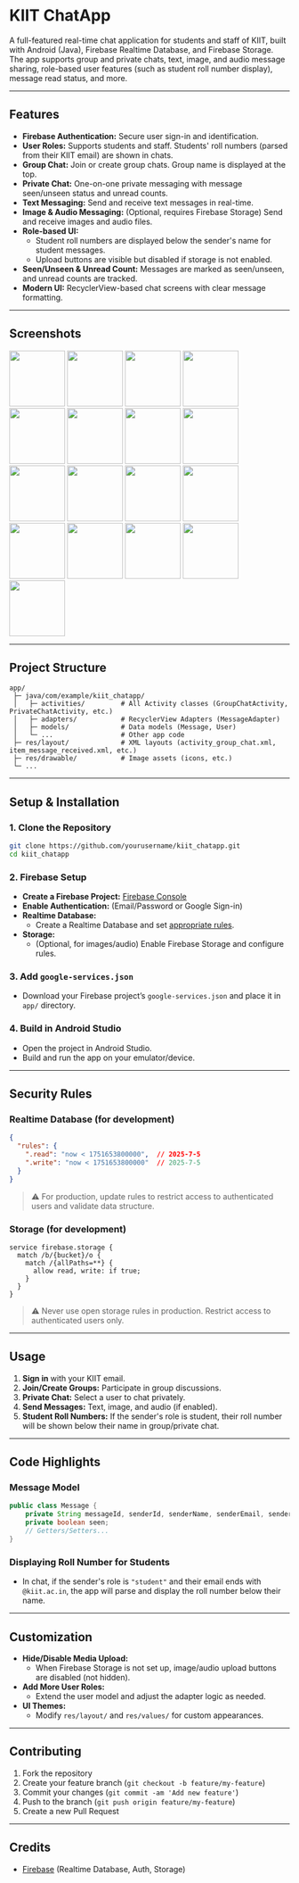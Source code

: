 # KIIT ChatApp

A full-featured real-time chat application for students and staff of KIIT, built with Android (Java), Firebase Realtime Database, and Firebase Storage.  
The app supports group and private chats, text, image, and audio message sharing, role-based user features (such as student roll number display), message read status, and more.

---

## Features

- **Firebase Authentication:** Secure user sign-in and identification.
- **User Roles:** Supports students and staff. Students' roll numbers (parsed from their KIIT email) are shown in chats.
- **Group Chat:** Join or create group chats. Group name is displayed at the top.
- **Private Chat:** One-on-one private messaging with message seen/unseen status and unread counts.
- **Text Messaging:** Send and receive text messages in real-time.
- **Image & Audio Messaging:** (Optional, requires Firebase Storage) Send and receive images and audio files.
- **Role-based UI:** 
  - Student roll numbers are displayed below the sender's name for student messages.
  - Upload buttons are visible but disabled if storage is not enabled.
- **Seen/Unseen & Unread Count:** Messages are marked as seen/unseen, and unread counts are tracked.
- **Modern UI:** RecyclerView-based chat screens with clear message formatting.

---

## Screenshots

<img src="https://github.com/user-attachments/assets/d67ee4a8-6117-4b5e-9ae7-d2d257837af5" width="100"/>
<img src="https://github.com/user-attachments/assets/115e4fe1-ec00-4e5d-8c85-99fb6f263691" width="100"/>
<img src="https://github.com/user-attachments/assets/02df5494-2e9c-43be-a3a6-f297480f0079" width="100"/>
<img src="https://github.com/user-attachments/assets/3dc793e2-9c4f-49ab-83d5-1a396785167a" width="100"/>
<img src="https://github.com/user-attachments/assets/5ac5984b-2d04-45e5-a6cb-bd50b496c162" width="100"/>
<img src="https://github.com/user-attachments/assets/654b9232-5b01-44bd-bb13-a5837b23f8a8" width="100"/>
<img src="https://github.com/user-attachments/assets/d20ccba8-c24d-4d21-a31b-69a6a31e9c53" width="100"/>
<img src="https://github.com/user-attachments/assets/5b78dfc2-e53d-47ee-95ca-2aa07e73854d" width="100"/>
<img src="https://github.com/user-attachments/assets/e81c8367-b8df-4cfe-815f-2bb13d9bf599" width="100"/>
<img src="https://github.com/user-attachments/assets/368f68b5-f54a-4335-9bcf-c189756c7615" width="100"/>
<img src="https://github.com/user-attachments/assets/aaf98443-6258-4e67-8977-6804d7ac45c5" width="100"/>
<img src="https://github.com/user-attachments/assets/98b28bc4-c977-4485-9fd3-f55df9af9320" width="100"/>
<img src="https://github.com/user-attachments/assets/d4abe98f-f189-4179-9496-561b6846599c" width="100"/>
<img src="https://github.com/user-attachments/assets/d93052b4-ac72-4fad-88c5-e66bbfae7ada" width="100"/>
<img src="https://github.com/user-attachments/assets/42192b04-c48d-491f-b514-5bd6e21ae926" width="100"/>
<img src="https://github.com/user-attachments/assets/57525151-8c20-4d48-acbe-89c338f692d4" width="100"/>
<img src="https://github.com/user-attachments/assets/707f7a53-a393-4d4e-b9b8-f8dedb346080" width="100"/>



 


---

## Project Structure

```
app/
 ├─ java/com/example/kiit_chatapp/
 │   ├─ activities/         # All Activity classes (GroupChatActivity, PrivateChatActivity, etc.)
 │   ├─ adapters/           # RecyclerView Adapters (MessageAdapter)
 │   ├─ models/             # Data models (Message, User)
 │   └─ ...                 # Other app code
 ├─ res/layout/             # XML layouts (activity_group_chat.xml, item_message_received.xml, etc.)
 ├─ res/drawable/           # Image assets (icons, etc.)
 └─ ...
```

---

## Setup & Installation

### 1. **Clone the Repository**

```bash
git clone https://github.com/yourusername/kiit_chatapp.git
cd kiit_chatapp
```

### 2. **Firebase Setup**

- **Create a Firebase Project:** [Firebase Console](https://console.firebase.google.com/)
- **Enable Authentication:** (Email/Password or Google Sign-in)
- **Realtime Database:**  
  - Create a Realtime Database and set [appropriate rules](#security-rules).
- **Storage:**  
  - (Optional, for images/audio) Enable Firebase Storage and configure rules.

### 3. **Add `google-services.json`**

- Download your Firebase project’s `google-services.json` and place it in `app/` directory.

### 4. **Build in Android Studio**

- Open the project in Android Studio.
- Build and run the app on your emulator/device.

---

## Security Rules

### **Realtime Database (for development)**
```json
{
  "rules": {
    ".read": "now < 1751653800000",  // 2025-7-5
    ".write": "now < 1751653800000"  // 2025-7-5
  }
}
```
> ⚠️ For production, update rules to restrict access to authenticated users and validate data structure.

### **Storage (for development)**
```plaintext
service firebase.storage {
  match /b/{bucket}/o {
    match /{allPaths=**} {
      allow read, write: if true;
    }
  }
}
```
> ⚠️ Never use open storage rules in production. Restrict access to authenticated users only.

---

## Usage

1. **Sign in** with your KIIT email.
2. **Join/Create Groups:** Participate in group discussions.
3. **Private Chat:** Select a user to chat privately.
4. **Send Messages:** Text, image, and audio (if enabled).
5. **Student Roll Numbers:** If the sender's role is student, their roll number will be shown below their name in group/private chat.

---

## Code Highlights

### **Message Model**
```java
public class Message {
    private String messageId, senderId, senderName, senderEmail, senderRole, text, type, timeStamp, fileUrl;
    private boolean seen;
    // Getters/Setters...
}
```

### **Displaying Roll Number for Students**
- In chat, if the sender's role is `"student"` and their email ends with `@kiit.ac.in`, the app will parse and display the roll number below their name.

---

## Customization

- **Hide/Disable Media Upload:**  
  - When Firebase Storage is not set up, image/audio upload buttons are disabled (not hidden).
- **Add More User Roles:**  
  - Extend the user model and adjust the adapter logic as needed.
- **UI Themes:**  
  - Modify `res/layout/` and `res/values/` for custom appearances.

---

## Contributing

1. Fork the repository
2. Create your feature branch (`git checkout -b feature/my-feature`)
3. Commit your changes (`git commit -am 'Add new feature'`)
4. Push to the branch (`git push origin feature/my-feature`)
5. Create a new Pull Request

---

## Credits

- [Firebase](https://firebase.google.com/) (Realtime Database, Auth, Storage)
